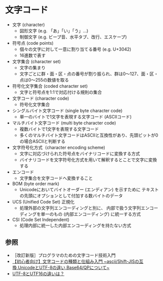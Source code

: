 # 文字コード
- 文字 (character)
  - 図形文字 (e.g. 「あ」「い」「う」...)
  - 制御文字 (e.g. ビープ音、水平タブ、改行、エスケープ)
- 符号点 (code points)
  - 個々の文字に対して一意に割り当てる番号 (e.g. U+3042)
  - 16進数で表す
- 文字集合 (character set)
  - 文字の集まり
  - 文字ごとに群・面・区・点の番号が割り振られ、群は0～127、面・区・点は0～255の数値を取る
- 符号化文字集合 (coded character set)
  - 文字と符号点を1:1で対応付ける規則の集合
- 文字コード (character code)
  - 符号化文字集合
- シングルバイト文字コード (single byte character code)
  - 単一のバイトで1文字を表現する文字コード (ASCIIコード)
- マルチバイト文字コード (multi byte character code)
  - 複数バイトで1文字を表現する文字コード
  - 多くのマルチバイト文字コードはASCIIと互換性があり、先頭ビットが0の場合ASCIIと判断する
- 文字符号化方式（character encoding scheme)
  - 文字に対応づけられた符号点をバイナリコードに変換する方式
  - バイナリコードを文字符号化方式を用いて解釈するとことで文字に変換する
- エンコード
  - 文字集合を文字コードへ変換すること
- BOM (byte order mark)
  - Unicodeにおいてバイトオーダー (エンディアン) を示すために
    テキストの先頭にオプションとして付加する数バイトのデータ
- UCS (Unified Code Set) 正規化
  - 処理外部の文字列エンコーディングと別に、
    内部で扱う文字列エンコーディングを単一のもの (内部エンコーディング) に統一する方式
- CSI (Code Set Independent)
  - 処理内部に統一した内部エンコーディングを持たない方式

## 参照
- ［改訂新版］プログラマのための文字コード技術入門
- [【初心者向け】文字コードの種類と仕組み入門 ~ascii/Shift-JISの互換,UnicodeとUTF-8の違い,Base64/QPについて~](https://milestone-of-se.nesuke.com/nw-basic/as-nw-engineer/charset-summary/)
- [UTF-8とUTF16の違いは？](https://atmarkit.itmedia.co.jp/fxml/askxmlexpert/024utf/24utf.html)
